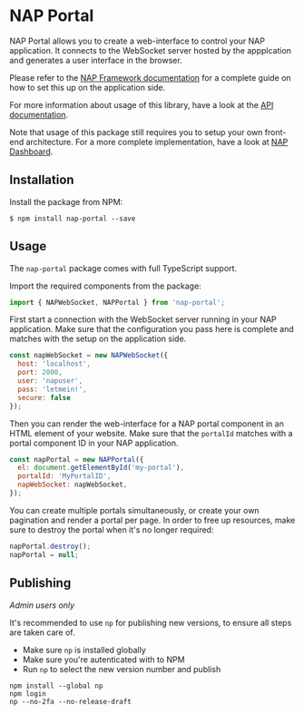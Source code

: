 # NAP Portal

NAP Portal allows you to create a web-interface to control your NAP application. It connects to the WebSocket server hosted by the appplcation and generates a user interface in the browser.

Please refer to the [NAP Framework documentation](https://www.napframework.com/doxygen/) for a complete guide on how to set this up on the application side.

For more information about usage of this library, have a look at the [API documentation](https://napframework.github.io/nap-portal/).

Note that usage of this package still requires you to setup your own front-end architecture. For a more complete implementation, have a look at [NAP Dashboard](https://github.com/napframework/nap-dashboard).

## Installation

Install the package from NPM:

```shell
$ npm install nap-portal --save
```

## Usage

The `nap-portal` package comes with full TypeScript support.

Import the required components from the package:

```javascript
import { NAPWebSocket, NAPPortal } from 'nap-portal';
```

First start a connection with the WebSocket server running in your NAP application. Make sure that the configuration you pass here is complete and matches with the setup on the application side.

```javascript
const napWebSocket = new NAPWebSocket({
  host: 'localhost',
  port: 2000,
  user: 'napuser',
  pass: 'letmein!',
  secure: false
});
```

Then you can render the web-interface for a NAP portal component in an HTML element of your website. Make sure that the `portalId` matches with a portal component ID in your NAP application.

```javascript
const napPortal = new NAPPortal({
  el: document.getElementById('my-portal'),
  portalId: 'MyPortalID',
  napWebSocket: napWebSocket,
});
```

You can create multiple portals simultaneously, or create your own pagination and render a portal per page. In order to free up resources, make sure to destroy the portal when it's no longer required:

```javascript
napPortal.destroy();
napPortal = null;
```

## Publishing

_Admin users only_

It's recommended to use `np` for publishing new versions, to ensure all steps are taken care of.
- Make sure `np` is installed globally
- Make sure you're autenticated with to NPM
- Run `np` to select the new version number and publish

```shell
npm install --global np
npm login
np --no-2fa --no-release-draft
```
